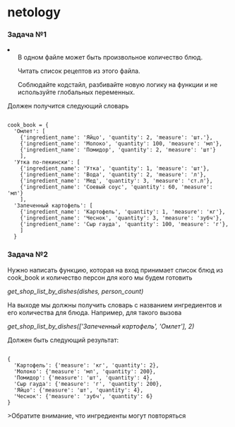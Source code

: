 # netology
<h3>Задача №1</h3>
<div>
    <li>
    <ul>В одном файле может быть произвольное количество блюд.</ul>
    <ul>Читать список рецептов из этого файла.</ul>
    <ul>Соблюдайте кодстайл, разбивайте новую логику на функции и не используйте глобальных переменных.</ul>
    </li>
    <p>Должен получится следующий словарь</p>
    <code>
cook_book = {
  'Омлет': [
    {'ingredient_name': 'Яйцо', 'quantity': 2, 'measure': 'шт.'},
    {'ingredient_name': 'Молоко', 'quantity': 100, 'measure': 'мл'},
    {'ingredient_name': 'Помидор', 'quantity': 2, 'measure': 'шт'}
    ],
  'Утка по-пекински': [
    {'ingredient_name': 'Утка', 'quantity': 1, 'measure': 'шт'},
    {'ingredient_name': 'Вода', 'quantity': 2, 'measure': 'л'},
    {'ingredient_name': 'Мед', 'quantity': 3, 'measure': 'ст.л'},
    {'ingredient_name': 'Соевый соус', 'quantity': 60, 'measure': 'мл'}
    ],
  'Запеченный картофель': [
    {'ingredient_name': 'Картофель', 'quantity': 1, 'measure': 'кг'},
    {'ingredient_name': 'Чеснок', 'quantity': 3, 'measure': 'зубч'},
    {'ingredient_name': 'Сыр гауда', 'quantity': 100, 'measure': 'г'},
    ]
  }</code></div>
<h3>Задача №2</h3>
<div>
    <p>Нужно написать функцию, которая на вход принимает список блюд из cook_book и количество персон для кого мы будем готовить</p>
    <p><i>get_shop_list_by_dishes(dishes, person_count)</i></p>
    <p>На выходе мы должны получить словарь с названием ингредиентов и его количества для блюда. Например, для такого вызова</p>
    <p><i>get_shop_list_by_dishes(['Запеченный картофель', 'Омлет'], 2)</i></p>
    <p>Должен быть следующий результат:</p>
<code>
{
  'Картофель': {'measure': 'кг', 'quantity': 2},
  'Молоко': {'measure': 'мл', 'quantity': 200},
  'Помидор': {'measure': 'шт', 'quantity': 4},
  'Сыр гауда': {'measure': 'г', 'quantity': 200},
  'Яйцо': {'measure': 'шт', 'quantity': 4},
  'Чеснок': {'measure': 'зубч', 'quantity': 6}
}</code>
<p>>Обратите внимание, что ингредиенты могут повторяться</p></div>
